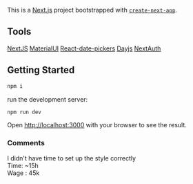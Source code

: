 This is a [Next.js](https://nextjs.org/) project bootstrapped with [`create-next-app`](https://github.com/vercel/next.js/tree/canary/packages/create-next-app).

## Tools

[NextJS](https://nextjs.org/docs)
[MaterialUI](https://mui.com/material-ui/getting-started/overview/)
[React-date-pickers](https://mui.com/x/react-date-pickers/getting-started/)
[Dayjs](https://day.js.org/docs/en/installation/installation)
[NextAuth](https://next-auth.js.org/)

## Getting Started

```bash
npm i
```

run the development server:

```bash
npm run dev
```

Open [http://localhost:3000](http://localhost:3000) with your browser to see the result.

### Comments

I didn't have time to set up the style correctly  
Time: ~15h  
Wage : 45k
